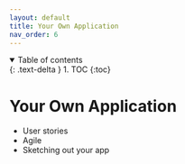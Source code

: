 ```yaml
---
layout: default
title: Your Own Application
nav_order: 6
---
```


<details open markdown="block">
  <summary>
    Table of contents
  </summary>
  {: .text-delta }
1. TOC
{:toc}
</details>

# Your Own Application

* User stories
* Agile
* Sketching out your app